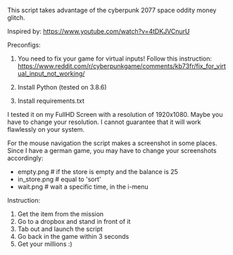 This script takes advantage of the cyberpunk 2077 space oddity money glitch.

Inspired by: https://www.youtube.com/watch?v=4tDKJVCnurU

Preconfigs:

1. You need to fix your game for virtual inputs!
Follow this instruction: https://www.reddit.com/r/cyberpunkgame/comments/kb73fr/fix_for_virtual_input_not_working/

2. Install Python (tested on 3.8.6)
3. Install requirements.txt

I tested it on my FullHD Screen with a resolution of 1920x1080.
Maybe you have to change your resolution.
I cannot guarantee that it will work flawlessly on your system.

For the mouse navigation the script makes a screenshot in some places.
Since I have a german game, you may have to change your screenshots accordingly:
- empty.png # if the store is empty and the balance is 25
- in_store.png # equal to 'sort'
- wait.png # wait a specific time, in the i-menu

Instruction:

1. Get the item from the mission
2. Go to a dropbox and stand in front of it
3. Tab out and launch the script
4. Go back in the game within 3 seconds 
5. Get your millions :)

